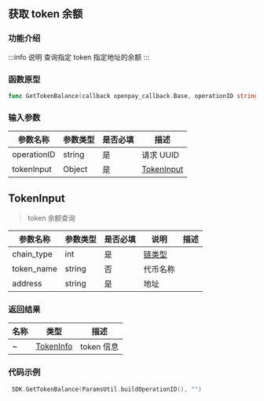 ## 获取 token 余额

### 功能介绍

:::info 说明
查询指定 token 指定地址的余额
:::

### 函数原型

```go showLineNumbers
func GetTokenBalance(callback openpay_callback.Base, operationID string, tokenInput *input.Token)
```

### 输入参数

| 参数名称    | 参数类型 | 是否必填 | 描述            |
| ----------- | -------- | -------- | --------------- |
| operationID | string   | 是       | 请求 UUID       |
| tokenInput  | Object   | 是       | [TokenInput](#) |

## TokenInput

> token 余额查询

| 参数名称    | 参数类型 | 是否必填 | 说明                                | 描述 |
| ----------- | -------- | -------- | ----------------------------------- | ---- |
| chain_type | int      | 是       | [链类型](/common/enum.md#chaintype) |      |
| token_name  | string   | 否       | 代币名称                            |      |
| address     | string   | 是       | 地址                                |      |

### 返回结果

| 名称 | 类型                                     | 描述       |
| ---- | ---------------------------------------- | ---------- |
| ~    | [TokenInfo](/common/entity.md#tokeninfo) | token 信息 |

### 代码示例

```go showLineNumbers
 SDK.GetTokenBalance(ParamsUtil.buildOperationID(), "")
```
